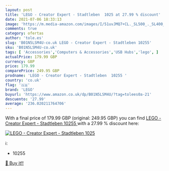 ```yaml
---
layout: post
title: 'LEGO - Creator Expert - Stadtleben  1025 at 27.99 % discount'
date: 2021-07-06 18:33:13
image: 'https://m.media-amazon.com/images/I/51uvJMQ7+CL._SL500_._SL400_.jpg'
comments: true
category: ofertas
author: 'tole.es'
slug: 'B01N5LSM4U-co.uk LEGO - Creator Expert - Stadtleben 10255'
sku: 'B01N5LSM4U-co.uk'
tags: [ 'Accessories','Computers & Accessories','USB Hubs','lego', ]
actualPrice: 179.99 GBP
currency: GBP
price: 179.99
comparePrice: 249.95 GBP
prodname: 'LEGO - Creator Expert - Stadtleben  10255 '
country: 'co.uk'
flag: '🇬🇧'
brand: 'LEGO'
buyurl: 'https://www.amazon.co.uk/dp/B01N5LSM4U/?tag=tolees0a-21'
descuento: '27.99'
average: '236.020211764706'
---
```


With a final price of 179.99 GBP (original: 249.95 GBP) you can find [LEGO - Creator Expert - Stadtleben  10255 ](https://www.amazon.co.uk/dp/B01N5LSM4U/?tag=tolees0a-21) with a  27.99 % discount here:

[![LEGO - Creator Expert - Stadtleben  1025](https://m.media-amazon.com/images/I/51uvJMQ7+CL._SL500_._SL400_.jpg)](https://www.amazon.co.uk/dp/B01N5LSM4U/?tag=tolees0a-21)

ℹ️:

- 10255

[🛒 Buy it!!](https://www.amazon.co.uk/dp/B01N5LSM4U/?tag=tolees0a-21)
